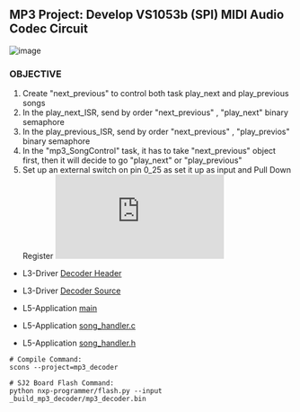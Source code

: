 ## MP3 Project: Develop VS1053b (SPI) MIDI Audio Codec Circuit

![image](https://user-images.githubusercontent.com/38081550/97953088-5e363000-1d54-11eb-8272-0d227433ceaf.png)

### OBJECTIVE

1. Create "next_previous" to control both task play_next and play_previous songs
2. In the play_next_ISR, send by order "next_previous" , "play_next" binary semaphore
3. In the play_previous_ISR, send by order "next_previous" , "play_previos" binary semaphore
4. In the "mp3_SongControl" task, it has to take "next_previous" object first, then it will decide to go
   "play_next" or "play_previous"
5. Set up an external switch on pin 0_25 as set it up as input and Pull Down Register
   ![image](http://www.falstad.com/circuit/circuitjs.html?cct=%24+3+0.000005+10.20027730826997+50+5+50%0A172+352+200+352+152+0+6+5+5+0+0+0.5+Voltage%0Ar+352+240+352+304+0+1000%0Ag+352+368+352+384+0%0Ac+352+304+352+368+0+0.00001+0%0AS+384+304+432+304+0+1+false+0+2%0Aw+352+240+352+200+0%0Aw+352+304+384+304+0%0Aw+432+320+432+368+0%0Aw+432+368+352+368+0%0Ao+6+64+0+4098+0.0000762939453125+0.025+0+2+6+3%0A)

- L3-Driver [Decoder Header](https://github.com/Hoangle95/Real-Time-Embedded-System-NXP/blob/main/sjtwo-c-master/projects/Decoder/l3_drivers/decoder_mp3.h)

- L3-Driver [Decoder Source](https://github.com/Hoangle95/Real-Time-Embedded-System-NXP/blob/main/sjtwo-c-master/projects/Decoder/l3_drivers/sources/decoder_mp3.c)
- L5-Application [main](https://github.com/Hoangle95/Real-Time-Embedded-System-NXP/blob/main/sjtwo-c-master/projects/Decoder/l5_application/main.c)
- L5-Application [song_handler.c](https://github.com/Hoangle95/Real-Time-Embedded-System-NXP/blob/main/sjtwo-c-master/projects/DecoderV1/l5_application/song_handler.c)
- L5-Application [song_handler.h](https://github.com/Hoangle95/Real-Time-Embedded-System-NXP/blob/main/sjtwo-c-master/projects/DecoderV1/l5_application/song_handler.h)

```
# Compile Command:
scons --project=mp3_decoder

# SJ2 Board Flash Command:
python nxp-programmer/flash.py --input _build_mp3_decoder/mp3_decoder.bin
```
